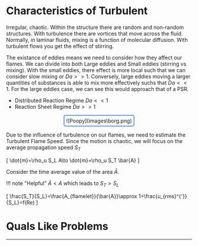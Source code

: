 # Characteristics of Turbulent

Irregular, chaotic. Within the structure there are random and non-random structures. With turbulence there are vortices that move across the fluid. Normally, in laminar fluids, mixing is a function of molecular diffusion. With turbulent flows you get the effect of stirring.

The existance of eddies means we need to consider how they affect our flames. We can divide into both Large eddies and Small eddies (stirring vs mixing). With the small eddies, there effect is more local such that we can consider slow mixing or $Da>>1$. Conversely, large eddies moving a larger quantities of substances is able to mix more effectively suchs that $Da<<1$. For the large eddies case, we can see this would approach that of a PSR.

- Distributed Reaction Regime $Da<<1$
- Reaction Sheet Regime $Da>>1$

<figure markdown="span" style="margin: 0 auto; display: table; border: 2px solid rgb(68, 138, 255); padding: 5px; border-radius: 5px;">
    ![Poopy](images\borg.png)
</figure>

Due to the influence of turbulence on our flames, we need to estimate the Turbulent Flame Speed. Since the motion is chaotic, we will focus on the average propagation speed $S_T$

\[
\dot{m}=\rho_u S_L A\to \dot{m}=\rho_u S_T \bar{A}
\]

Consider the time average value of the area $\bar{A}$. 

!!! note "Helpful"
    $\bar{A}<A$ which leads to $S_T>S_L$

\[
\frac{S_T}{S_L}=\frac{A_{flamelet}}{\bar{A}}\approx 1+\frac{u_{rms}^{'}}{S_L}=f(Re)
\]

# Quals Like Problems
---
